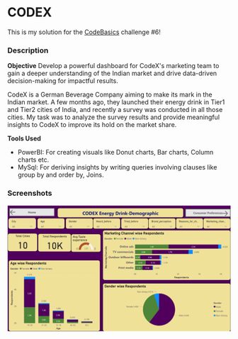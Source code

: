 # CODEX

This is my solution for the [CodeBasics](https://codebasics.io/) challenge #6!

### Description
**Objective**
Develop a powerful dashboard for CodeX's marketing team to gain a deeper understanding of the Indian market and drive data-driven decision-making for impactful results.

CodeX is a German Beverage Company aiming to make its mark in the Indian market. A few months ago, they launched their energy drink in Tier1 and Tier2 cities of India, and recently a survey was conducted in all those cities. My task was to analyze the survey results and provide meaningful insights to CodeX to improve its hold on the market share.

**Tools Used**
* PowerBI: For creating visuals like Donut charts, Bar charts, Column charts etc.
* MySql: For deriving insights by writing queries involving clauses like group by and order by, Joins.

### Screenshots
![Democratic View](/assets/images/img1.png "Democratic View")
